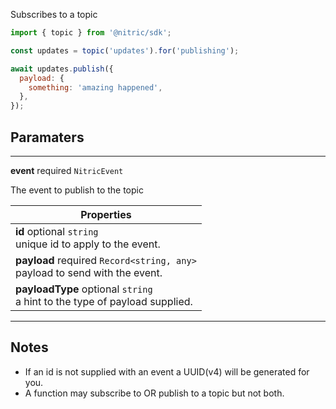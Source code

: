 Subscribes to a topic

```javascript
import { topic } from '@nitric/sdk';

const updates = topic('updates').for('publishing');

await updates.publish({
  payload: {
    something: 'amazing happened',
  },
});
```

## Paramaters

---

**event** required `NitricEvent`

The event to publish to the topic

| Properties                                                                       |
| -------------------------------------------------------------------------------- |
| **id** optional `string` <br/> unique id to apply to the event.                  |
| **payload** required `Record<string, any>` <br/> payload to send with the event. |
| **payloadType** optional `string` <br/> a hint to the type of payload supplied.  |

---

## Notes

- If an id is not supplied with an event a UUID(v4) will be generated for you.
- A function may subscribe to OR publish to a topic but not both.

